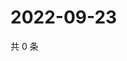 # 2022-09-23

共 0 条

<!-- BEGIN WEIBO -->
<!-- 最后更新时间 Fri Sep 23 2022 21:49:52 GMT+0800 (China Standard Time) -->

<!-- END WEIBO -->
